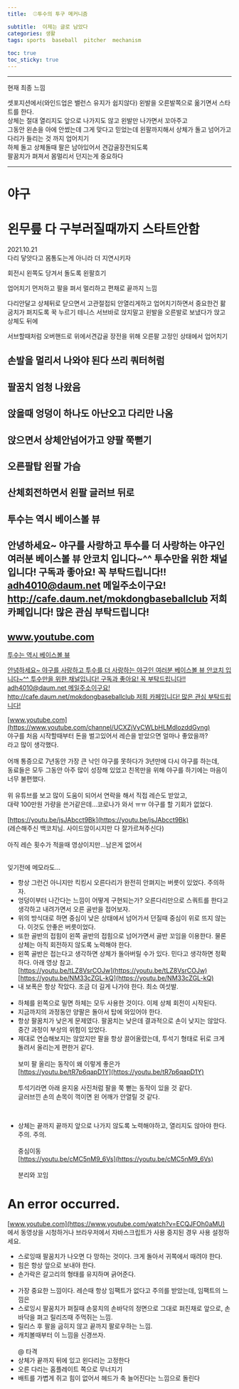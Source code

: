 ```yaml
---
title:  ⚾️투수의 투구 메커니즘

subtitle:  이제는 글로 남았다
categories: 생활 
tags: sports  baseball  pitcher  mechanism
 
toc: true
toc_sticky: true
---
```


  
  
  
--------  
현재 최종 느낌  
  
셋포지션에서(와인드업은 밸런스 유지가 쉽지않다) 왼발을 오른발쪽으로 옮기면서 스타트를 한다.  
상체는 절대 열리지도 앞으로 나가지도 않고 왼발만 나가면서 꼬아주고  
그동안 왼손을 아에 안썼는데 그게 맞다고 믿었는데 왼팔까지해서 상체가 돌고 넘어가고 다리가 들리는 것 까지 업어치기  
하체 돌고 상체돌때 팔은 남아있어서 견갑골장전되도록  
팔꿈치가 펴져서 몸멀리서 던지는게 중요하다  
  
  
  
  
  
----  
  
  
  
  
  
  
  
# 야구  
# 왼무릎 다 구부러질때까지 스타트안함  
  
  
  
2021.10.21  
다리 닿앗다고 몸통도는게 아니라 더 지연시키자  
  
  
  
  
회전시 왼쪽도 당겨서 돌도록 왼팔흐기  
  
업어치기 먼저하고 팔을 펴서 멀리하고 편채로 끝까지 느낌  
  
다리안달고 상체뒤로 닫으면서 고관절접되 안열리게하고 업어치기하면서 중요한건 팖굼치가 펴지도록 꾹 누르기 테니스 서브바로 앉지말고 왼발을 오른발로 보냈다가 앉고 상체도 뒤에  
  
서브할때처럼 오버핸드로 위에서견갑골 장전을 위해 오른팔 고정인 상태에서 업어치기  
  
  
  
  
  
## 손발을 멀리서 나와야 된다 쓰리 쿼터허럼  
## 팔꿈치 엄청 나왔음  
## 앉을때 엉덩이 하나도 아난오고 다리만 나옴  
  
## 앉으면서 상체안넘어가고 양팔 쭉뻗기  
## 오른팔탑 왼팔 가슴  
## 산체회전하면서 왼팔 글러브 뒤로  
  
## 투수는 역시 베이스볼 뷰   
##  안녕하세요~ 야구를 사랑하고 투수를 더 사랑하는 야구인 여러분 베이스볼 뷰 안코치 입니다~^^ 투수만을 위한 채널입니다! 구독과 좋아요! 꼭 부탁드립니다!! adh4010@daum.net 메일주소이구요! http://cafe.daum.net/mokdongbaseballclub 저희 카페입니다! 많은 관심 부탁드립니다!   
##  www.youtube.com  
  
[투수는 역시 베이스볼 뷰](https://www.youtube.com/channel/UCXZjVyCWLbHLMdIozddGyng)  
  
[안녕하세요~ 야구를 사랑하고 투수를 더 사랑하는 야구인 여러분 베이스볼 뷰 안코치 입니다~^^ 투수만을 위한 채널입니다! 구독과 좋아요! 꼭 부탁드립니다!! adh4010@daum.net 메일주소이구요! http://cafe.daum.net/mokdongbaseballclub 저희 카페입니다! 많은 관심 부탁드립니다!](https://www.youtube.com/channel/UCXZjVyCWLbHLMdIozddGyng)  
  
[www.youtube.com](https://www.youtube.com/channel/UCXZjVyCWLbHLMdIozddGyng)  
야구를 처음 시작할때부터 돈을 벌고있어서 레슨을 받았으면 얼마나 좋았을까?  
라고 많이 생각했다.  
​  
어깨 통증으로 7년동안 가장 큰 낙인 야구를 못하다가 3년만에 다시 야구를 하는데,  
동료들은 모두 그동안 아주 많이 성장해 있었고 친목만을 위해 야구를 하기에는 마음이 너무 불편했다.  
​  
위 유튜브를 보고 많이 도움이 되어서 연락을 해서 직접 레슨도 받았고,  
대략 100만원 가량을 쓴거같은데…코로나가 와서 ㅠㅠ 야구를 할 기회가 없었다.  
​  
 [https://youtu.be/jsJAbcct9Bk](https://youtu.be/jsJAbcct9Bk)   
(레슨해주신 백코치님. 사이드암이시지만 다 잘가르쳐주신다)  
​  
아직 레슨 횟수가 적을때 영상이지만…남은게 없어서  
  
​  
잊기전에 메모라도…  
  
- 항상 그런건 아니지만 킥킹시 오른다리가 완전히 안펴지는 버릇이 있었다. 주의하자.  
- 엉덩이부터 나간다는 느낌이 어떻게 구현되는가? 오른다리만으로 스쿼트를 한다고 생각하고 내려가면서 오른 골반을 접어보자.  
- 위의 방식대로 하면 중심이 낮은 상태에서 넘어가서 던질때 중심이 위로 뜨지 않는다. 이것도 안좋은 버릇이었다.  
- 또한 골반의 접힘이 왼쪽 골반의 접힘으로 넘어가면서 골반 꼬임을 이용한다. 물론 상체는 아직 회전하지 않도록 노력해야 한다.  
- 왼쪽 골반은 접는다고 생각하면 상체가 돌아버릴 수가 있다. 민다고 생각하면 정확하다. 아래 영상 참고.  
 [https://youtu.be/tLZ8VsrCOJw](https://youtu.be/tLZ8VsrCOJw)   
 [https://youtu.be/NM33cZGL-kQ](https://youtu.be/NM33cZGL-kQ)   
- 내 보폭은 항상 작았다. 조금 더 길게 나가야 한다. 최소 여섯발.  
​  
- 하체를 왼쪽으로 밀면 하체는 모두 사용한 것이다. 이제 상체 회전이 시작된다.  
- 지금까지의 과정동안 양팔은 돌아서 탑에 와있어야 한다.  
- 항상 팔꿈치가 낮은게 문제였다. 팔꿈치는 낮은데 결과적으로 손이 낮지는 않았다. 중간 과정이 부상의 위험이 있었다.  
- 제대로 연습해보지는 않았지만 팔을 항상 끌어올렸는데, 투석기 형태로 뒤로 크게 돌려서 올리는게 편한거 같다.  
​  
보미 팔 올리는 동작이 왜 이렇게 좋은가  
 [https://youtu.be/tR7p6qapD1Y](https://youtu.be/tR7p6qapD1Y)   
​  
투석기라면 아래 윤지웅 사진처럼 팔을 쭉 뻗는 동작이 있을 것 같다.  
글러브낀 손의 손목이 꺽이면 왼 어깨가 안열릴 것 같다.  
  
​  
- 상체는 끝까지 끝까지 앞으로 나가지 않도록 노력해야하고, 열리지도 않아야 한다. 주의. 주의.  
​  
중심이동  
 [https://youtu.be/cMC5nM9_6Vs](https://youtu.be/cMC5nM9_6Vs)   
​  
분리와 꼬임  
  
# An error occurred.  
 [www.youtube.com](https://www.youtube.com/watch?v=ECQJFOh0aMU) 에서 동영상을 시청하거나 브라우저에서 자바스크립트가 사용 중지된 경우 사용 설정하세요.  
- 스로잉때 팔꿈치가 나오면 다 망하는 것이다. 크게 돌아서 귀쪽에서 때려야 한다.  
- 힘은 항상 앞으로 보내야 한다.  
- 손가락은 갈고리의 형태를 유지하며 긁어준다.  
​  
- 가장 중요한 느낌이다. 레슨때 항상 임팩트가 없다고 주의를 받았는데, 임팩트의 느낌은  
- 스로잉시 팔꿈치가 펴질때 손뭉치의 손바닥의 정면으로 그대로 펴진채로 앞으로, 손바닥을 펴고 릴리즈때 주먹쥐는 느낌.  
- 릴리스 후 팔을 굽히지 않고 끝까지 팔로우하는 느낌.  
- 캐치볼때부터 이 느낌을 신경쓰자.  
​  
@ 타격  
- 상체가 끝까지 뒤에 있고 왼다리는 고정한다  
- 오른 다리는 홈플레이트 쪽으로 무너지기  
- 배트를 가볍게 쥐고 힘이 없어서 헤드가 축 늘어진다는 느낌으로 돌린다  
